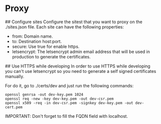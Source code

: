 # Proxy

## Configure sites
Configure the sitest that you want to proxy on the ./sites.json file.
Each site can have the following properties:

  - from: Domain name.
  - to: Destination host:port.
  - secure: Use true for enable https.
  - letsencrypt: The letsencrypt admin email address that will be used in production to generate the certificates.

## Use HTTPS while developing
In order to use HTTPS while developing you can't use letsencrypt so you need to generate a self signed certificates manually.

For do it, go to ./certs/dev and just run the following commands:
```
openssl genrsa -out dev-key.pem 1024
openssl req -new -key dev-key.pem -out dev-csr.pem
openssl x509 -req -in dev-csr.pem -signkey dev-key.pem -out dev-cert.pem
```

IMPORTANT: Don't forget to fill the FQDN field with localhost.
